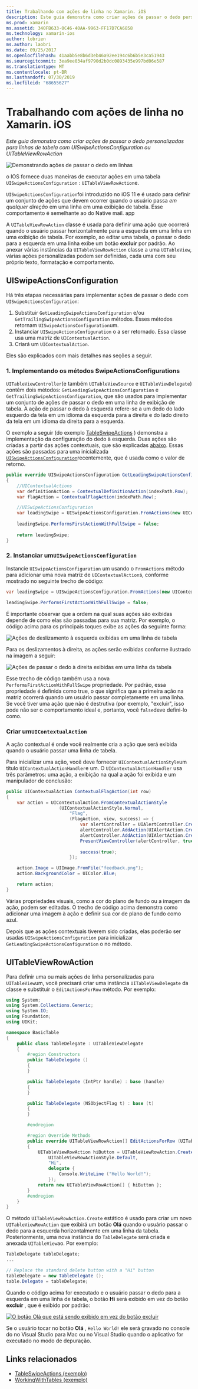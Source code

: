 ```yaml
---
title: Trabalhando com ações de linha no Xamarin. iOS
description: Este guia demonstra como criar ações de passar o dedo personalizadas para linhas de tabela com UISwipeActionsConfiguration ou UITableViewRowAction
ms.prod: xamarin
ms.assetid: 340FB633-0C46-40AA-9963-FF17D7CA6858
ms.technology: xamarin-ios
author: lobrien
ms.author: laobri
ms.date: 09/25/2017
ms.openlocfilehash: 41aabb5e8b6d3eb46a92ee194c6b6b5e3ca51943
ms.sourcegitcommit: 3ea9ee034af9790d2b0dc0893435e997bd06e587
ms.translationtype: MT
ms.contentlocale: pt-BR
ms.lasthandoff: 07/30/2019
ms.locfileid: "68655627"
---
```

# <a name="working-with-row-actions-in-xamarinios"></a>Trabalhando com ações de linha no Xamarin. iOS

_Este guia demonstra como criar ações de passar o dedo personalizadas para linhas de tabela com UISwipeActionsConfiguration ou UITableViewRowAction_

![Demonstrando ações de passar o dedo em linhas](row-action-images/action02.png)

o IOS fornece duas maneiras de executar ações em uma tabela `UISwipeActionsConfiguration` : `UITableViewRowAction`e.

`UISwipeActionsConfiguration`foi introduzido no iOS 11 e é usado para definir um conjunto de ações que devem ocorrer quando o usuário passa _em qualquer direção_ em uma linha em uma exibição de tabela. Esse comportamento é semelhante ao do Native mail. app 

A `UITableViewRowAction` classe é usada para definir uma ação que ocorrerá quando o usuário passar horizontalmente para a esquerda em uma linha em uma exibição de tabela.
Por exemplo, ao editar uma tabela, o passar o dedo para a esquerda em uma linha exibe um botão **excluir** por padrão. Ao anexar várias instâncias da `UITableViewRowAction` classe a uma `UITableView`, várias ações personalizadas podem ser definidas, cada uma com seu próprio texto, formatação e comportamento.


## <a name="uiswipeactionsconfiguration"></a>UISwipeActionsConfiguration

Há três etapas necessárias para implementar ações de passar o dedo com `UISwipeActionsConfiguration`:

1. Substituir `GetLeadingSwipeActionsConfiguration` e/ou `GetTrailingSwipeActionsConfiguration` métodos. Esses métodos retornam `UISwipeActionsConfiguration`um. 
2. Instanciar `UISwipeActionsConfiguration` o a ser retornado. Essa classe usa uma matriz de `UIContextualAction`.
3. Criará um `UIContextualAction`.

Eles são explicados com mais detalhes nas seções a seguir.

### <a name="1-implementing-the-swipeactionsconfigurations-methods"></a>1. Implementando os métodos SwipeActionsConfigurations

`UITableViewController`(e também `UITableViewSource` e `UITableViewDelegate`) contêm dois métodos: `GetLeadingSwipeActionsConfiguration` e `GetTrailingSwipeActionsConfiguration`, que são usados para implementar um conjunto de ações de passar o dedo em uma linha de exibição de tabela. A ação de passar o dedo à esquerda refere-se a um dedo do lado esquerdo da tela em um idioma da esquerda para a direita e do lado direito da tela em um idioma da direita para a esquerda. 

O exemplo a seguir (do exemplo [TableSwipeActions](https://docs.microsoft.com/samples/xamarin/ios-samples/tableswipeactions) ) demonstra a implementação da configuração do dedo à esquerda. Duas ações são criadas a partir das ações contextuais, que são explicadas [abaixo](#create-uicontextualaction). Essas ações são passadas para uma inicializada [`UISwipeActionsConfiguration`](#create-uiswipeactionsconfigurations)recentemente, que é usada como o valor de retorno.


```csharp
public override UISwipeActionsConfiguration GetLeadingSwipeActionsConfiguration(UITableView tableView, NSIndexPath indexPath)
{
    //UIContextualActions
    var definitionAction = ContextualDefinitionAction(indexPath.Row);
    var flagAction = ContextualFlagAction(indexPath.Row);

    //UISwipeActionsConfiguration
    var leadingSwipe = UISwipeActionsConfiguration.FromActions(new UIContextualAction[] { flagAction, definitionAction });
    
    leadingSwipe.PerformsFirstActionWithFullSwipe = false;
    
    return leadingSwipe;
}  
```

<a name="create-uiswipeactionsconfigurations" />

### <a name="2-instantiate-a-uiswipeactionsconfiguration"></a>2. Instanciar um`UISwipeActionsConfiguration`

Instancie `UISwipeActionsConfiguration` um usando o `FromActions` método para adicionar uma nova matriz de `UIContextualAction`s, conforme mostrado no seguinte trecho de código:

```csharp
var leadingSwipe = UISwipeActionsConfiguration.FromActions(new UIContextualAction[] { flagAction, definitionAction })

leadingSwipe.PerformsFirstActionWithFullSwipe = false;
```

É importante observar que a ordem na qual suas ações são exibidas depende de como elas são passadas para sua matriz. Por exemplo, o código acima para os principais toques exibe as ações da seguinte forma:

![Ações de deslizamento à esquerda exibidas em uma linha de tabela](row-action-images/action03.png)

Para os deslizamentos à direita, as ações serão exibidas conforme ilustrado na imagem a seguir:

![Ações de passar o dedo à direita exibidas em uma linha da tabela](row-action-images/action04.png)

Esse trecho de código também usa a nova `PerformsFirstActionWithFullSwipe` propriedade. Por padrão, essa propriedade é definida como true, o que significa que a primeira ação na matriz ocorrerá quando um usuário passar completamente em uma linha. Se você tiver uma ação que não é destrutiva (por exemplo, "excluir", isso pode não ser o comportamento ideal e, portanto, você `false`deve defini-lo como.

<a name="create-uicontextualaction" />

### <a name="create-a-uicontextualaction"></a>Criar um`UIContextualAction`

A ação contextual é onde você realmente cria a ação que será exibida quando o usuário passar uma linha de tabela.

Para inicializar uma ação, você deve fornecer `UIContextualActionStyle`um título `UIContextualActionHandler`e um. O `UIContextualActionHandler` usa três parâmetros: uma ação, a exibição na qual a ação foi exibida e um manipulador de conclusão:

```csharp
public UIContextualAction ContextualFlagAction(int row)
{
    var action = UIContextualAction.FromContextualActionStyle
                    (UIContextualActionStyle.Normal,
                        "Flag",
                        (FlagAction, view, success) => {
                            var alertController = UIAlertController.Create($"Report {words[row]}?", "", UIAlertControllerStyle.Alert);
                            alertController.AddAction(UIAlertAction.Create("Cancel", UIAlertActionStyle.Cancel, null)); 
                            alertController.AddAction(UIAlertAction.Create("Yes", UIAlertActionStyle.Destructive, null));
                            PresentViewController(alertController, true, null);
                            
                            success(true);
                        });

    action.Image = UIImage.FromFile("feedback.png");
    action.BackgroundColor = UIColor.Blue;

    return action;
}
```

Várias propriedades visuais, como a cor do plano de fundo ou a imagem da ação, podem ser editadas. O trecho de código acima demonstra como adicionar uma imagem à ação e definir sua cor de plano de fundo como azul.

Depois que as ações contextuais tiverem sido criadas, elas poderão ser usadas `UISwipeActionsConfiguration` para inicializar `GetLeadingSwipeActionsConfiguration` o no método.

## <a name="uitableviewrowaction"></a>UITableViewRowAction

Para definir uma ou mais ações de linha personalizadas para `UITableView`um, você precisará criar uma instância `UITableViewDelegate` da classe e substituir o `EditActionsForRow` método. Por exemplo:

```csharp
using System;
using System.Collections.Generic;
using System.IO;
using Foundation;
using UIKit;

namespace BasicTable
{
    public class TableDelegate : UITableViewDelegate
    {
        #region Constructors
        public TableDelegate ()
        {
        }

        public TableDelegate (IntPtr handle) : base (handle)
        {
        }

        public TableDelegate (NSObjectFlag t) : base (t)
        {
        }

        #endregion

        #region Override Methods
        public override UITableViewRowAction[] EditActionsForRow (UITableView tableView, NSIndexPath indexPath)
        {
            UITableViewRowAction hiButton = UITableViewRowAction.Create (
                UITableViewRowActionStyle.Default,
                "Hi",
                delegate {
                    Console.WriteLine ("Hello World!");
                });
            return new UITableViewRowAction[] { hiButton };
        }
        #endregion
    }
}
```

O método `UITableViewRowAction.Create` estático é usado para criar um novo `UITableViewRowAction` que exibirá um botão **Olá** quando o usuário passar o dedo para a esquerda horizontalmente em uma linha da tabela. Posteriormente, uma nova instância do `TableDelegate` será criada e anexada `UITableView`ao. Por exemplo:

```csharp
TableDelegate tableDelegate;
...

// Replace the standard delete button with a "Hi" button
tableDelegate = new TableDelegate ();
table.Delegate = tableDelegate;

```

Quando o código acima for executado e o usuário passar o dedo para a esquerda em uma linha de tabela, o botão **Hi** será exibido em vez do botão **excluir** , que é exibido por padrão:

[![](row-action-images/action01.png "O botão Olá que está sendo exibido em vez do botão excluir")](row-action-images/action01.png#lightbox)

Se o usuário tocar no botão **Olá** , `Hello World!` ele será gravado no console do no Visual Studio para Mac ou no Visual Studio quando o aplicativo for executado no modo de depuração.



## <a name="related-links"></a>Links relacionados

- [TableSwipeActions (exemplo)](https://docs.microsoft.com/samples/xamarin/ios-samples/tableswipeactions)
- [WorkingWithTables (exemplo)](https://docs.microsoft.com/samples/xamarin/ios-samples/workingwithtables)
